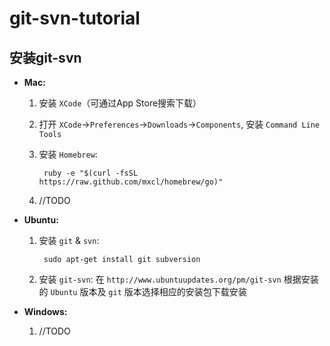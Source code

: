 git-svn-tutorial
================
## 安装git-svn
* **Mac:**
  1. 安装 `XCode`（可通过App Store搜索下载）
  2. 打开 `XCode`->`Preferences`->`Downloads`->`Components`, 安装 `Command Line Tools`
  3. 安装 `Homebrew`: 
  
          ruby -e "$(curl -fsSL https://raw.github.com/mxcl/homebrew/go)"
  4. //TODO
  
* **Ubuntu:**
  1. 安装 `git` & `svn`:
  
          sudo apt-get install git subversion
  2. 安装 `git-svn`: 在 `http://www.ubuntuupdates.org/pm/git-svn` 根据安装的 `Ubuntu` 版本及 `git` 版本选择相应的安装包下载安装
  
* **Windows:**
  1. //TODO
  
